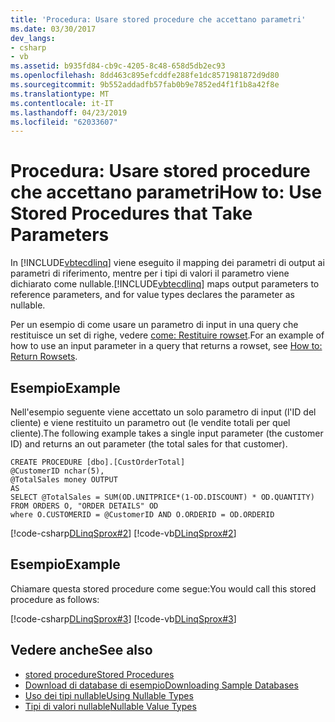 ```yaml
---
title: 'Procedura: Usare stored procedure che accettano parametri'
ms.date: 03/30/2017
dev_langs:
- csharp
- vb
ms.assetid: b935fd84-cb9c-4205-8c48-658d5db2ec93
ms.openlocfilehash: 8dd463c895efcddfe288fe1dc8571981872d9d80
ms.sourcegitcommit: 9b552addadfb57fab0b9e7852ed4f1f1b8a42f8e
ms.translationtype: MT
ms.contentlocale: it-IT
ms.lasthandoff: 04/23/2019
ms.locfileid: "62033607"
---
```

# <a name="how-to-use-stored-procedures-that-take-parameters"></a><span data-ttu-id="22ab2-102">Procedura: Usare stored procedure che accettano parametri</span><span class="sxs-lookup"><span data-stu-id="22ab2-102">How to: Use Stored Procedures that Take Parameters</span></span>
<span data-ttu-id="22ab2-103">In [!INCLUDE[vbtecdlinq](../../../../../../includes/vbtecdlinq-md.md)] viene eseguito il mapping dei parametri di output ai parametri di riferimento, mentre per i tipi di valori il parametro viene dichiarato come nullable.</span><span class="sxs-lookup"><span data-stu-id="22ab2-103">[!INCLUDE[vbtecdlinq](../../../../../../includes/vbtecdlinq-md.md)] maps output parameters to reference parameters, and for value types declares the parameter as nullable.</span></span>  
  
 <span data-ttu-id="22ab2-104">Per un esempio di come usare un parametro di input in una query che restituisce un set di righe, vedere [come: Restituire rowset](../../../../../../docs/framework/data/adonet/sql/linq/how-to-return-rowsets.md).</span><span class="sxs-lookup"><span data-stu-id="22ab2-104">For an example of how to use an input parameter in a query that returns a rowset, see [How to: Return Rowsets](../../../../../../docs/framework/data/adonet/sql/linq/how-to-return-rowsets.md).</span></span>  
  
## <a name="example"></a><span data-ttu-id="22ab2-105">Esempio</span><span class="sxs-lookup"><span data-stu-id="22ab2-105">Example</span></span>  
 <span data-ttu-id="22ab2-106">Nell'esempio seguente viene accettato un solo parametro di input (l'ID del cliente) e viene restituito un parametro out (le vendite totali per quel cliente).</span><span class="sxs-lookup"><span data-stu-id="22ab2-106">The following example takes a single input parameter (the customer ID) and returns an out parameter (the total sales for that customer).</span></span>  
  
```  
CREATE PROCEDURE [dbo].[CustOrderTotal]   
@CustomerID nchar(5),  
@TotalSales money OUTPUT  
AS  
SELECT @TotalSales = SUM(OD.UNITPRICE*(1-OD.DISCOUNT) * OD.QUANTITY)  
FROM ORDERS O, "ORDER DETAILS" OD  
where O.CUSTOMERID = @CustomerID AND O.ORDERID = OD.ORDERID  
```  
  
 [!code-csharp[DLinqSprox#2](../../../../../../samples/snippets/csharp/VS_Snippets_Data/DLinqSprox/cs/northwind-sprox.cs#2)]
 [!code-vb[DLinqSprox#2](../../../../../../samples/snippets/visualbasic/VS_Snippets_Data/DLinqSprox/vb/northwind-sprox.vb#2)]  
  
## <a name="example"></a><span data-ttu-id="22ab2-107">Esempio</span><span class="sxs-lookup"><span data-stu-id="22ab2-107">Example</span></span>  
 <span data-ttu-id="22ab2-108">Chiamare questa stored procedure come segue:</span><span class="sxs-lookup"><span data-stu-id="22ab2-108">You would call this stored procedure as follows:</span></span>  
  
 [!code-csharp[DLinqSprox#3](../../../../../../samples/snippets/csharp/VS_Snippets_Data/DLinqSprox/cs/Program.cs#3)]
 [!code-vb[DLinqSprox#3](../../../../../../samples/snippets/visualbasic/VS_Snippets_Data/DLinqSprox/vb/Module1.vb#3)]  
  
## <a name="see-also"></a><span data-ttu-id="22ab2-109">Vedere anche</span><span class="sxs-lookup"><span data-stu-id="22ab2-109">See also</span></span>

- [<span data-ttu-id="22ab2-110">stored procedure</span><span class="sxs-lookup"><span data-stu-id="22ab2-110">Stored Procedures</span></span>](../../../../../../docs/framework/data/adonet/sql/linq/stored-procedures.md)
- [<span data-ttu-id="22ab2-111">Download di database di esempio</span><span class="sxs-lookup"><span data-stu-id="22ab2-111">Downloading Sample Databases</span></span>](../../../../../../docs/framework/data/adonet/sql/linq/downloading-sample-databases.md)
- [<span data-ttu-id="22ab2-112">Uso dei tipi nullable</span><span class="sxs-lookup"><span data-stu-id="22ab2-112">Using Nullable Types</span></span>](~/docs/csharp/programming-guide/nullable-types/using-nullable-types.md)
- [<span data-ttu-id="22ab2-113">Tipi di valori nullable</span><span class="sxs-lookup"><span data-stu-id="22ab2-113">Nullable Value Types</span></span>](~/docs/visual-basic/programming-guide/language-features/data-types/nullable-value-types.md)
